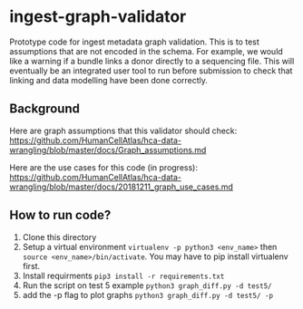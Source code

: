 # ingest-graph-validator
Prototype code for ingest metadata graph validation. This is to test assumptions that are not encoded in the schema. For example, we would like a warning if a bundle links a donor directly to a sequencing file. This will eventually be an integrated user tool to run before submission to check that linking and data modelling have been done correctly.

## Background

Here are graph assumptions that this validator should check:
https://github.com/HumanCellAtlas/hca-data-wrangling/blob/master/docs/Graph_assumptions.md

Here are the use cases for this code (in progress):
https://github.com/HumanCellAtlas/hca-data-wrangling/blob/master/docs/20181211_graph_use_cases.md

## How to run code?

1. Clone this directory
1. Setup a virtual environment `virtualenv -p python3 <env_name>` then `source <env_name>/bin/activate`. You may have to pip install virtualenv first.
1. Install requirments `pip3 install -r requirements.txt`
1. Run the script on test 5 example `python3 graph_diff.py -d test5/`
1. add the -p flag to plot graphs `python3 graph_diff.py -d test5/ -p`
